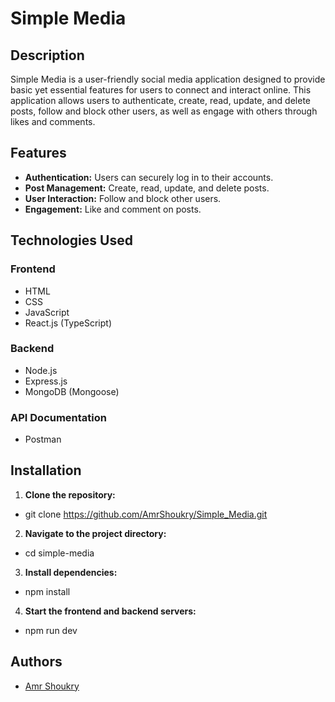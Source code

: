 # Simple Media

## Description

Simple Media is a user-friendly social media application designed to provide basic yet essential features for users to connect and interact online. This application allows users to authenticate, create, read, update, and delete posts, follow and block other users, as well as engage with others through likes and comments.

## Features

- **Authentication:** Users can securely log in to their accounts.
- **Post Management:** Create, read, update, and delete posts.
- **User Interaction:** Follow and block other users.
- **Engagement:** Like and comment on posts.

## Technologies Used

### Frontend

- HTML
- CSS
- JavaScript
- React.js (TypeScript)

### Backend

- Node.js
- Express.js
- MongoDB (Mongoose)

### API Documentation

- Postman

## Installation

1. **Clone the repository:**

- git clone https://github.com/AmrShoukry/Simple_Media.git

2. **Navigate to the project directory:**

- cd simple-media

3. **Install dependencies:**

- npm install

4. **Start the frontend and backend servers:**

- npm run dev

## Authors

- [Amr Shoukry](https://github.com/AmrShoukry)
